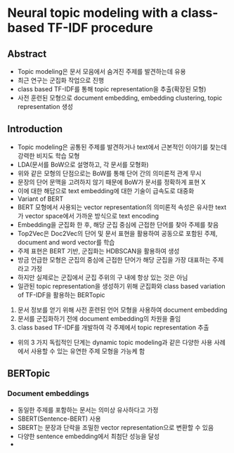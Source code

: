 # Neural topic modeling with a class-based TF-IDF procedure

## Abstract

- Topic modeling은 문서 모음에서 숨겨진 주제를 발견하는데 유용
- 최근 연구는 군집화 작업으로 진행
- class based TF-IDF를 통해 topic representation을 추출(확장된 모형)
- 사전 훈련된 모형으로 document embedding, embedding clustering, topic representation 생성

## Introduction
- Topic modeling은 공통된 주제를 발견하거나 text에서 근본적인 이야기를 찾는데 강력한 비지도 학습 모형
- LDA(문서를 BoW으로 설명하고, 각 문서를 모형화)
- 위와 같은 모형의 단점으로는 BoW를 통해 단어 간의 의미론적 관계 무시
- 문장의 단어 문맥을 고려하지 않기 때문에 BoW가 문서를 정확하게 표현 X
- 이에 대한 해답으로 text embedding에 대한 기술이 급속도로 대중화
- Variant of BERT
- BERT 모형에서 사용되는 vector representation의 의미론적 속성은 유사한 text가 vector space에서 가까운 방식으로 text encoding
- Embedding을 군집화 한 후, 해당 군집 중심에 근접한 단어를 찾아 주제를 찾음
- Top2Vec은 Doc2Vec의 단어 및 문서 표현을 활용하여 공동으로 포함된 주제, document and word vector를 학습
- 주제 표현은 BERT 기반, 군집화는 HDBSCAN을 활용하여 생성
- 방금 언급한 모형은 군집의 중심에 근접한 단어가 해당 군집을 가장 대표하는 주제라고 가정
- 하지만 실제로는 군집에서 군집 주위의 구 내에 항상 있는 것은 아님
- 일관된 topic representation을 생성하기 위해 군집화와 class based variation of TF-IDF을 활용하는 BERTopic

1. 문서 정보를 얻기 위해 사전 훈련된 언어 모형을 사용하여 document embedding
2. 문서를 군집화하기 전에 document embedding의 차원을 줄임
3. class based TF-IDF를 개발하여 각 주제에서 topic representation 추출

- 위의 3 가지 독립적인 단계는 dynamic topic modeling과 같은 다양한 사용 사례에서 사용할 수 있는 유연한 주제 모형을 가능케 함


## BERTopic

### Document embeddings

- 동일한 주제를 포함하는 문서는 의미상 유사하다고 가정
- SBERT(Sentence-BERT) 사용
- SBERT는 문장과 단락을 조밀한 vector representation으로 변환할 수 있음
- 다양한 sentence embedding에서 최첨단 성능을 달성
- 
